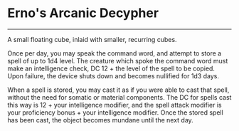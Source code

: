 # Erno's Arcanic Decypher 
--- 
A small floating cube, inlaid with smaller, recurring cubes. 

Once per day, you may speak the command word, and attempt to store a spell of up to 1d4 level. The creature which spoke the command word must make an intelligence check, DC 12 + the level of the spell to be copied. Upon failure, the device shuts down and becomes nullified for 1d3 days. 

When a spell is stored, you may cast it as if you were able to cast that spell, without the need for somatic or material components. The DC for spells cast this way is 12 + your intelligence modifier, and the spell attack modifier is your proficiency bonus + your intelligence modifier. Once the stored spell has been cast, the object becomes mundane until the next day.